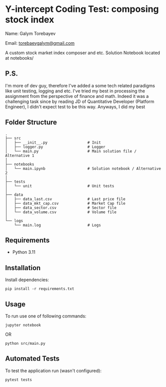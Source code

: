 # Y-intercept Coding Test: composing stock index

Name: Galym Torebayev

Email: torebaevgalym@gmail.com

A custom stock market index composer and etc. Solution Notebook located at notebooks/

## P.S. 

I'm more of dev guy, therefore I've added a some tech related paradigms like unit testing, logging and etc. I've tried my best in processing the assignment from the perspective of finance and math. Indeed it was a challenging task since by reading JD of Quantitative Developer (Platform Engineer), I didn't expect test to be this way. Anyways, I did my best

## Folder Structure

    .
    ├── src
    │   ├── __init__.py                  # Init
    │   ├── logger.py                    # Logger
    │   └── main.py                      # Main solution file / Alternative 1
    │
    ├── notebooks
    │   └── main.ipynb                   # Solution notebook / Alternative 2
    │
    ├── tests
    │   └── unit                         # Unit tests
    │
    ├── data
    │   ├── data_last.csv                # Last price file
    │   ├── data_mkt_cap.csv             # Market Cap file
    │   ├── data_sector.csv              # Sector file
    │   └── data_volume.csv              # Volume file
    │
    └── logs                             
        └── main.log                     # Logs

## Requirements

- Python 3.11

## Installation

Install dependencies:

```
pip install -r requirements.txt
```

## Usage

To run use one of following commands:

```
jupyter notebook
```

OR
 
```
python src/main.py
```

## Automated Tests

To test the application run (wasn't configured):

```
pytest tests
```
